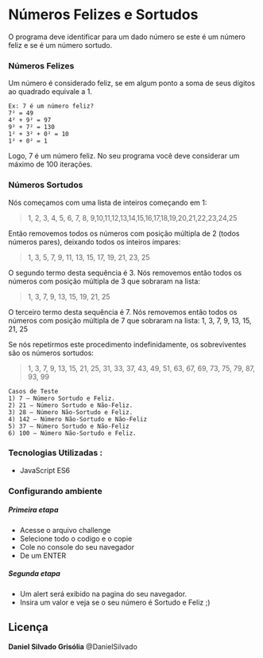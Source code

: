 # Números Felizes e Sortudos
O programa deve identificar para um dado número se este é um número feliz e se é um número sortudo.

### Números Felizes

Um número é considerado feliz, se em algum ponto a soma de seus dígitos ao quadrado equivale a 1.

```
Ex: 7 é um número feliz? 
7² = 49 
4² + 9² = 97 
9² + 7² = 130 
1² + 3² + 0² = 10 
1² + 0² = 1 
```

Logo, 7 é um número feliz. No seu programa você deve considerar um máximo de 100 iterações.

### Números Sortudos 

Nós começamos com uma lista de inteiros começando em 1: 

> 1, 2, 3, 4, 5, 6, 7, 8, 9,10,11,12,13,14,15,16,17,18,19,20,21,22,23,24,25

Então removemos todos os números com posição múltipla de 2 (todos números pares), deixando todos os inteiros ímpares: 


> 1, 3, 5, 7, 9, 11, 13, 15, 17, 19, 21, 23, 25

O segundo termo desta sequência é 3. 
Nós removemos então todos os números com posição múltipla de 3 que sobraram na lista: 

> 1, 3, 7, 9, 13, 15, 19, 21, 25

O terceiro termo desta sequência é 7. 
Nós removemos então todos os números com posição múltipla de 7 que sobraram na lista: 1, 3, 7, 9, 13, 15, 21, 25

Se nós repetirmos este procedimento indefinidamente, os sobreviventes são os números sortudos:

> 1, 3, 7, 9, 13, 15, 21, 25, 31, 33, 37, 43, 49, 51, 63, 67, 69, 73, 75, 79, 87, 93, 99


```
Casos de Teste
1) 7 – Número Sortudo e Feliz.
2) 21 – Número Sortudo e Não-Feliz.
3) 28 – Número Não-Sortudo e Feliz.
4) 142 – Número Não-Sortudo e Não-Feliz
5) 37 – Número Sortudo e Não-Feliz
6) 100 – Número Não-Sortudo e Feliz.
```

### Tecnologias Utilizadas :

* JavaScript ES6

### Configurando ambiente

##### Primeira etapa
- Acesse o arquivo challenge
- Selecione todo o codigo e o copie
- Cole no console do seu navegador
- De um ENTER

##### Segunda etapa

- Um alert será exibido na pagina do seu navegador.
- Insira um valor e veja se o seu número é Sortudo e Feliz ;)

Licença
----
**Daniel Silvado Grisólia** @DanielSilvado
